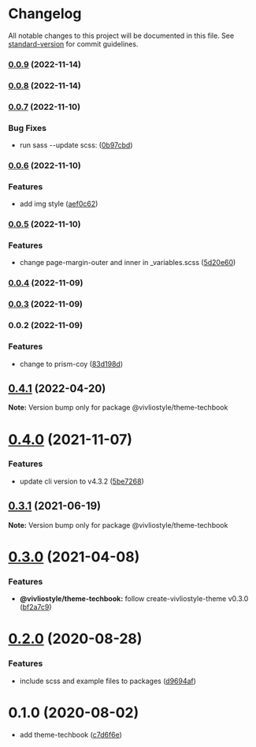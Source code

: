 # Changelog

All notable changes to this project will be documented in this file. See [standard-version](https://github.com/conventional-changelog/standard-version) for commit guidelines.

### [0.0.9](https://github.com/shinokada/prism-coy-theme/compare/v0.0.8...v0.0.9) (2022-11-14)

### [0.0.8](https://github.com/shinokada/prism-coy-theme/compare/v0.0.7...v0.0.8) (2022-11-14)

### [0.0.7](https://github.com/shinokada/prism-coy-theme/compare/v0.0.6...v0.0.7) (2022-11-10)


### Bug Fixes

* run sass --update scss: ([0b97cbd](https://github.com/shinokada/prism-coy-theme/commit/0b97cbdf407640fa61d9ce77a09a168c9b5dec5d))

### [0.0.6](https://github.com/shinokada/prism-coy-theme/compare/v0.0.5...v0.0.6) (2022-11-10)


### Features

* add img style ([aef0c62](https://github.com/shinokada/prism-coy-theme/commit/aef0c62be7159c1d86ab287fe1c99352898dd327))

### [0.0.5](https://github.com/shinokada/prism-coy-theme/compare/v0.0.4...v0.0.5) (2022-11-10)


### Features

* change page-margin-outer and inner in _variables.scss ([5d20e60](https://github.com/shinokada/prism-coy-theme/commit/5d20e60d4c5e3be03220a5577e7f4344e3328cb9))

### [0.0.4](https://github.com/shinokada/prism-coy-theme/compare/v0.0.3...v0.0.4) (2022-11-09)

### [0.0.3](https://github.com/shinokada/rainbow-github-theme/compare/v0.0.2...v0.0.3) (2022-11-09)

### 0.0.2 (2022-11-09)


### Features

* change to prism-coy ([83d198d](https://github.com/shinokada/rainbow-github-theme/commit/83d198d8d62b2ebc2a52651c472438d25d0867f6))

## [0.4.1](https://github.com/vivliostyle/themes/compare/@vivliostyle/theme-techbook@0.4.0...@vivliostyle/theme-techbook@0.4.1) (2022-04-20)

**Note:** Version bump only for package @vivliostyle/theme-techbook

# [0.4.0](https://github.com/vivliostyle/themes/compare/@vivliostyle/theme-techbook@0.3.1...@vivliostyle/theme-techbook@0.4.0) (2021-11-07)

### Features

- update cli version to v4.3.2 ([5be7268](https://github.com/vivliostyle/themes/commit/5be72685499e73826def6859e04f6645c859391e))

## [0.3.1](https://github.com/vivliostyle/themes/compare/@vivliostyle/theme-techbook@0.3.0...@vivliostyle/theme-techbook@0.3.1) (2021-06-19)

**Note:** Version bump only for package @vivliostyle/theme-techbook

# [0.3.0](https://github.com/vivliostyle/themes/compare/@vivliostyle/theme-techbook@0.2.0...@vivliostyle/theme-techbook@0.3.0) (2021-04-08)

### Features

- **@vivliostyle/theme-techbook:** follow create-vivliostyle-theme v0.3.0 ([bf2a7c9](https://github.com/vivliostyle/themes/commit/bf2a7c90b4bd315181907d0091a7b118aa22846d))

# [0.2.0](https://github.com/vivliostyle/themes/compare/@vivliostyle/theme-techbook@0.1.0...@vivliostyle/theme-techbook@0.2.0) (2020-08-28)

### Features

- include scss and example files to packages ([d9694af](https://github.com/vivliostyle/themes/commit/d9694afea56d95569f707c19106b42ba56c28964))

# 0.1.0 (2020-08-02)

- add theme-techbook ([c7d6f6e](https://github.com/vivliostyle/themes/commit/c7d6f6e))
